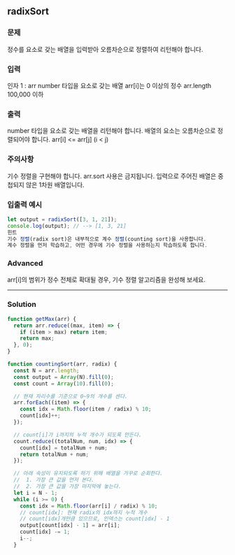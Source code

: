 ## radixSort
### 문제
정수를 요소로 갖는 배열을 입력받아 오름차순으로 정렬하여 리턴해야 합니다.

### 입력
인자 1 : arr
number 타입을 요소로 갖는 배열
arr[i]는 0 이상의 정수
arr.length 100,000 이하
### 출력
number 타입을 요소로 갖는 배열을 리턴해야 합니다.
배열의 요소는 오름차순으로 정렬되어야 합니다.
arr[i] <= arr[j] (i < j)
### 주의사항
기수 정렬을 구현해야 합니다.
arr.sort 사용은 금지됩니다.
입력으로 주어진 배열은 중첩되지 않은 1차원 배열입니다.
### 입출력 예시
```js
let output = radixSort([3, 1, 21]);
console.log(output); // --> [1, 3, 21]
힌트
기수 정렬(radix sort)은 내부적으로 계수 정렬(counting sort)을 사용합니다.
계수 정렬을 먼저 학습하고, 어떤 경우에 기수 정렬을 사용하는지 학습하도록 합니다.
```
### Advanced
arr[i]의 범위가 정수 전체로 확대될 경우, 기수 정렬 알고리즘을 완성해 보세요.

- - -

### Solution
```js
function getMax(arr) {
  return arr.reduce((max, item) => {
    if (item > max) return item;
    return max;
  }, 0);
}

function countingSort(arr, radix) {
  const N = arr.length;
  const output = Array(N).fill(0);
  const count = Array(10).fill(0);

  // 현재 자리수를 기준으로 0~9의 개수를 센다.
  arr.forEach((item) => {
    const idx = Math.floor(item / radix) % 10;
    count[idx]++;
  });

  // count[i]가 i까지의 누적 개수가 되도록 만든다.
  count.reduce((totalNum, num, idx) => {
    count[idx] = totalNum + num;
    return totalNum + num;
  });

  // 아래 속성이 유지되도록 하기 위해 배열을 거꾸로 순회한다.
  //  1. 가장 큰 값을 먼저 본다.
  //  2. 가장 큰 값을 가장 마지막에 놓는다.
  let i = N - 1;
  while (i >= 0) {
    const idx = Math.floor(arr[i] / radix) % 10;
    // count[idx]: 현재 radix의 idx까지 누적 개수
    // count[idx]개만큼 있으므로, 인덱스는 count[idx] - 1
    output[count[idx] - 1] = arr[i];
    count[idx] -= 1;
    i--;
  }
```
